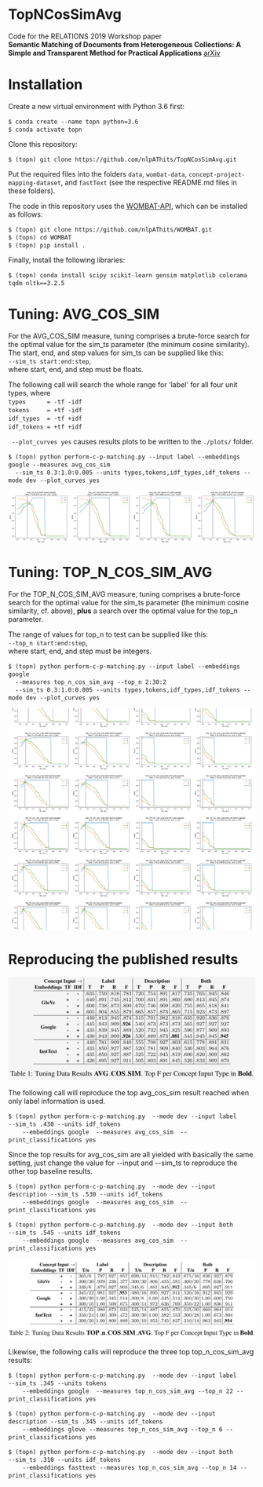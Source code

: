 # TopNCosSimAvg
Code for the RELATIONS 2019 Workshop paper
<br>
<b>Semantic Matching of Documents from Heterogeneous Collections: A Simple and Transparent Method for Practical Applications</b> <a href="https://arxiv.org/abs/1904.12550">arXiv</a>

# Installation
Create a new virtual environment with Python 3.6 first:
```shell
$ conda create --name topn python=3.6
$ conda activate topn
```
Clone this repository:
```shell
$ (topn) git clone https://github.com/nlpAThits/TopNCosSimAvg.git
```
Put the required files into the folders ```data```, ```wombat-data```, ```concept-project-mapping-dataset```, and ```fastText``` (see the respective README.md files in these folders).

The code in this repository uses the <a href="https://github.com/nlpAThits/WOMBAT">WOMBAT-API</a>, which can be installed as follows:
```shell
$ (topn) git clone https://github.com/nlpAThits/WOMBAT.git
$ (topn) cd WOMBAT
$ (topn) pip install .
```

Finally, install the following libraries:
```shell
$ (topn) conda install scipy scikit-learn gensim matplotlib colorama tqdm nltk==3.2.5
```

# Tuning: AVG_COS_SIM

For the AVG_COS_SIM measure, tuning comprises a brute-force search for the optimal value for the sim_ts parameter (the minimum cosine similarity). 
<br>
The start, end, and step values for sim_ts can be supplied like this:
<br>
```--sim_ts start:end:step```,
<br>
where start, end, and step must be floats.

The following call will search the whole range for 'label' for all four unit types, where <br>
 ```types      = -tf -idf``` <br>
 ```tokens     = +tf -idf``` <br>
 ```idf_types  = -tf +idf``` <br>
 ```idf_tokens = +tf +idf``` <br>

``` --plot_curves yes``` causes results plots to be written to the ```./plots/``` folder.

```shell
$ (topn) python perform-c-p-matching.py --input label --embeddings google --measures avg_cos_sim 
  --sim_ts 0.3:1.0:0.005 --units types,tokens,idf_types,idf_tokens --mode dev --plot_curves yes
```

![Tuning results avg_cos_sim](https://github.com/nlpAThits/TopNCosSimAvg/blob/master/images/tuning-cos_sim_avg_google_label.png "Tuning results avg_cos_sim")

# Tuning: TOP_N_COS_SIM_AVG
For the TOP_N_COS_SIM_AVG measure, tuning comprises a brute-force search for the optimal value for the sim_ts parameter (the minimum cosine similarity, cf. above), <b>plus</b> a search over the optimal value for the top_n parameter.

The range of values for top_n to test can be supplied like this:
<br>
```--top_n start:end:step```,
<br>
where start, end, and step must be integers.

```shell
$ (topn) python perform-c-p-matching.py --input label --embeddings google 
  --measures top_n_cos_sim_avg --top_n 2:30:2 
  --sim_ts 0.3:1.0:0.005 --units types,tokens,idf_types,idf_tokens --mode dev --plot_curves yes
```

![Tuning results top_n_cos_sim_avg](https://github.com/nlpAThits/TopNCosSimAvg/blob/master/images/tuning-top_n_cos_sim_avg_google_label.png "Tuning results top_n_cos_sim_avg")

# Reproducing the published results
![DEV results avg_cosine](https://github.com/nlpAThits/TopNCosSimAvg/blob/master/images/dev-avg.png "DEV results avg_cosine")

<p>
The following call will reproduce the top avg_cos_sim result reached when only label information is used.

```shell
$ (topn) python perform-c-p-matching.py  --mode dev --input label      --sim_ts .430 --units idf_tokens 
    --embeddings google  --measures avg_cos_sim  --print_classifications yes
```

Since the top results for avg_cos_sim are all yielded with basically the same setting, just change the value for --input and --sim_ts to reproduce the other top baseline results.

```shell
$ (topn) python perform-c-p-matching.py  --mode dev --input description --sim_ts .530 --units idf_tokens 
    --embeddings google  --measures avg_cos_sim  --print_classifications yes
```

```shell
$ (topn) python perform-c-p-matching.py  --mode dev --input both        --sim_ts .545 --units idf_tokens 
    --embeddings google  --measures avg_cos_sim  --print_classifications yes
```
</p>

![DEV results top_n_cos_sim_avg](https://github.com/nlpAThits/TopNCosSimAvg/blob/master/images/dev-topn.png "DEV results top_n_cos_sim_avg")


<p>
Likewise, the following calls will reproduce the three top top_n_cos_sim_avg results:

```shell
$ (topn) python perform-c-p-matching.py  --mode dev --input label      --sim_ts .345 --units tokens 
    --embeddings google  --measures top_n_cos_sim_avg --top_n 22 --print_classifications yes
```

```shell
$ (topn) python perform-c-p-matching.py  --mode dev --input description --sim_ts .345 --units idf_tokens 
    --embeddings glove --measures top_n_cos_sim_avg --top_n 6 --print_classifications yes
```

```shell
$ (topn) python perform-c-p-matching.py  --mode dev --input both         --sim_ts .310 --units idf_tokens 
    --embeddings fasttext --measures top_n_cos_sim_avg --top_n 14 --print_classifications yes
```

</p>
